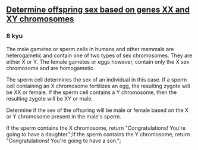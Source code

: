 <h2><a href=https://www.codewars.com/kata/56530b444e831334c0000020/train/csharp target="_blank">Determine offspring sex based on genes XX and XY chromosomes</a></h2><h3>8 kyu</h3><p>The male gametes or sperm cells in humans and other mammals are heterogametic and contain one of two types of sex chromosomes. They are either X or Y. The female gametes or eggs however, contain only the X sex chromosome and are homogametic.</p><p>The sperm cell determines the sex of an individual in this case. If a sperm cell containing an X chromosome fertilizes an egg, the resulting zygote will be XX or female. If the sperm cell contains a Y chromosome, then the resulting zygote will be XY or male.</p><p>Determine if the sex of the offspring will be male or female based on the X or Y chromosome present in the male's sperm.</p><p>If the sperm contains the X chromosome, return "Congratulations! You're going to have a daughter.";If the sperm contains the Y chromosome, return "Congratulations! You're going to have a son.";</p>